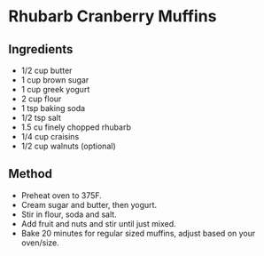 # Rhubarb Cranberry Muffins

## Ingredients

- 1/2 cup butter
- 1 cup brown sugar
- 1 cup greek yogurt
- 2 cup flour
- 1 tsp baking soda
- 1/2 tsp salt
- 1.5 cu finely chopped rhubarb
- 1/4 cup craisins
- 1/2 cup walnuts (optional)

## Method

- Preheat oven to 375F.
- Cream sugar and butter, then yogurt.
- Stir in flour, soda and salt.
- Add fruit and nuts and stir until just mixed.
- Bake 20 minutes for regular sized muffins, adjust based on your oven/size.

